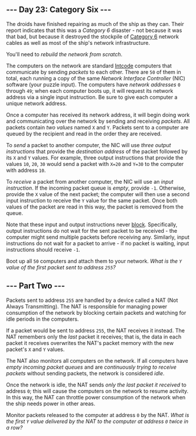 ﻿## --- Day 23: Category Six ---

The droids have finished repairing as much of the ship as they can. Their  report  indicates that this was a  _Category 6_  disaster - not because it was that bad, but because it destroyed the stockpile of  [Category 6](https://en.wikipedia.org/wiki/Category_6_cable)  network cables as well as most of the ship's network infrastructure.

You'll need to  _rebuild the network from scratch_.

The computers on the network are standard  [Intcode](https://adventofcode.com/2019/day/9)  computers that communicate by sending  _packets_  to each other. There are  `50`  of them in total, each running a copy of the same  _Network Interface Controller_  (NIC) software (your puzzle input). The computers have  _network addresses_  `0`  through  `49`; when each computer boots up, it will request its network address via a single input instruction. Be sure to give each computer a unique network address.

Once a computer has received its network address, it will begin doing work and communicating over the network by sending and receiving  _packets_. All packets contain  _two values_  named  `X`  and  `Y`. Packets sent to a computer are queued by the recipient and read in the order they are received.

To  _send_  a packet to another computer, the NIC will use  _three output instructions_  that provide the  _destination address_  of the packet followed by its  `X`  and  `Y`  values. For example, three output instructions that provide the values  `10`,  `20`,  `30`  would send a packet with  `X=20`  and  `Y=30`  to the computer with address  `10`.

To  _receive_  a packet from another computer, the NIC will use an  _input instruction_. If the incoming packet queue is  _empty_, provide  `-1`. Otherwise, provide the  `X`  value of the next packet; the computer will then use a second input instruction to receive the  `Y`  value for the same packet. Once both values of the packet are read in this way, the packet is removed from the queue.

Note that these input and output instructions never  [block](https://en.wikipedia.org/wiki/Blocking_(computing)). Specifically, output instructions do not wait for the sent packet to be received - the computer might send multiple packets before receiving any. Similarly, input instructions do not wait for a packet to arrive - if no packet is waiting, input instructions should receive  `-1`.

Boot up all  `50`  computers and attach them to your network.  _What is the  `Y`  value of the first packet sent to address  `255`?_

## --- Part Two ---

Packets sent to address  `255`  are handled by a device called a NAT (Not Always Transmitting). The NAT is responsible for managing power consumption of the network by blocking certain packets and watching for idle periods in the computers.

If a packet would be sent to address  `255`, the NAT receives it instead. The NAT remembers only the  _last_  packet it receives; that is, the data in each packet it receives overwrites the NAT's packet memory with the new packet's  `X`  and  `Y`  values.

The NAT also monitors all computers on the network. If all computers have  _empty incoming packet queues_  and are  _continuously trying to receive packets_  without sending packets, the network is considered  _idle_.

Once the network is idle, the NAT sends  _only the last packet it received_  to address  `0`; this will cause the computers on the network to resume activity. In this way, the NAT can throttle power consumption of the network when the ship needs power in other areas.

Monitor packets released to the computer at address  `0`  by the NAT.  _What is the first  `Y`  value delivered by the NAT to the computer at address  `0`  twice in a row?_